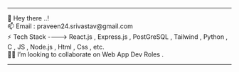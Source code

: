<hr>  
 👋 Hey there ..! <br>
 📫 Email : praveen24.srivastav@gmail.com <BR>
 ⚡️ Tech Stack ---->  React.js , Express.js ,  PostGreSQL , Tailwind , Python , C , JS , Node.js , Html , Css , etc.<br>
  💁🏻 I’m looking to collaborate on Web App Dev Roles .
 <hr> 
 

<!--

**praveen24sriv/praveen24sriv** is a ✨ _special_ ✨ repository because its `README.md` (this file) appears on your GitHub profile.

Here are some ideas to get you started:

- 🔭 I’m currently working on ...💁🏻
- 
- 👯 I’m looking to collaborate on ...
- 🤔 I’m looking for help with ...
- 💬 Ask me about ...
- 📫 How to reach me: ...
- 😄 Pronouns: ...
- ⚡ Fun fact: ...
-->
